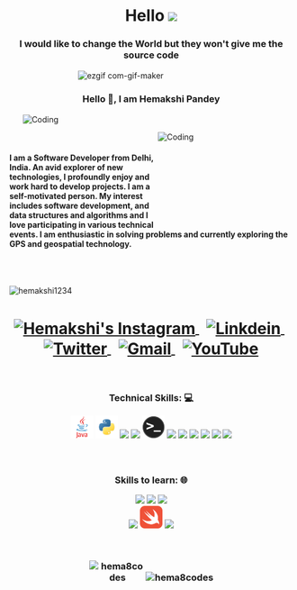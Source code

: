 <!-- Title -->
<h1 align="center">Hello
  <img src="https://raw.githubusercontent.com/iampavangandhi/iampavangandhi/master/gifs/Hi.gif" 
       width="30px">
  </h2></h1>


<!-- Quote -->
<h3 align="center">I would like to change the World but they won't give me the source code</h3>




<!-- Background -->

<!-- I do add this "&nbsp;" because I can't center the GIFT, let me know if you know how do it -->
&nbsp;&nbsp;&nbsp;&nbsp;&nbsp;&nbsp;&nbsp;&nbsp;&nbsp;&nbsp;&nbsp;&nbsp;&nbsp;&nbsp;&nbsp;&nbsp;&nbsp;&nbsp;&nbsp;&nbsp;&nbsp;&nbsp;&nbsp;&nbsp;&nbsp;&nbsp;&nbsp;&nbsp;&nbsp;&nbsp;
  <img align="center" 
       alt="ezgif com-gif-maker" 
       src="https://user-images.githubusercontent.com/55005374/95673501-37764680-0b66-11eb-8ee1-d4f4a2b285d9.gif" />


<h3 align="center">Hello 👋, I am Hemakshi Pandey</h4>

&nbsp;&nbsp;&nbsp;&nbsp;&nbsp;
  <img align="center" 
       alt="Coding" width="900"  height="360" 
       src="https://providers-production.s3.amazonaws.com/articles/images/000/000/044/full/Providers_online_STI_resources.png?1468358229" />
<div>
<img align="right" alt="Coding" width="240"  height="170" src="https://cdn.dribbble.com/users/2646423/screenshots/5507196/computer.gif"> &nbsp;&nbsp;&nbsp;&nbsp;&nbsp;
</div>

<h4 align ="left">
I am a Software Developer from Delhi, India. An avid explorer of new technologies, I profoundly enjoy and work hard to develop projects. I am a self-motivated person. My interest includes software development, and data structures and algorithms and I love participating in various technical events. I am enthusiastic in solving problems and currently exploring the GPS and geospatial technology.
</h4>
<br>
<br>
<p align="left"> <img src="https://komarev.com/ghpvc/?username=hemakshi1234&label=Profile%20views&color=0e75b6&style=flat" alt="hemakshi1234" /> </p>
  
  <!-- Social Network -->
<h1 align="center">
<a href="https://www.instagram.com/its_hemakshi08/">
  <img align="center" 
       alt="Hemakshi's Instagram" 
       width="35" 
       height="35" 
       src="https://user-images.githubusercontent.com/55005374/103146167-0b04ac00-470b-11eb-84fc-db4b7299e4ef.png" />
  </a>
&nbsp;  
<a href="https://www.linkedin.com/in/hemakshi-pandey-286470167/">
  <img align="center" 
       alt="Linkdein" 
       width="35" 
       height="35" 
       src="https://user-images.githubusercontent.com/55005374/103146171-312a4c00-470b-11eb-8839-992580bb8206.png" />
  </a>
&nbsp;
  <a href="https://twitter.com/Heyma812">
  <img align="center" 
       alt="Twitter" 
       width="35" 
       height="35" 
       src="https://user-images.githubusercontent.com/89300996/137591311-efd1c3fe-3ba0-4081-86f1-311b219964e7.png" />
  </a>
&nbsp;  
<a href="developer8hema@gmail.com">
  <img align="center" 
       alt="Gmail" 
       width="35" 
       height="35" 
       src="https://user-images.githubusercontent.com/55005374/103146250-0d1b3a80-470c-11eb-8ead-a92232d45d6e.png" />
  </a>
 &nbsp; 
<a href="https://www.youtube.com/@AlgoStarkIrona/featured">
  <img align="center" 
       alt="YouTube" 
       width="37" 
       height="37" 
       src="https://www.freeiconspng.com/uploads/hd-youtube-logo-png-transparent-background-20.png" />
  </a>
</h1>




&nbsp;

<!-- Technical Skills -->
<p><H3 align="center"><strong> Technical Skills: 💻 </strong></p>
  
  
  <code><img height="40" src="https://raw.githubusercontent.com/devicons/devicon/master/icons/java/java-original-wordmark.svg"></code>
  <code><img height="40" src="https://raw.githubusercontent.com/github/explore/80688e429a7d4ef2fca1e82350fe8e3517d3494d/topics/python/python.png"></code>
  <code><img height="40" src="https://user-images.githubusercontent.com/55005374/103146298-d98ce000-470c-11eb-973d-3ff9e1b90561.png"></code>
  <code><img height="40" src="https://user-images.githubusercontent.com/55005374/103146335-3d170d80-470d-11eb-9fce-ff775c77b96b.png"></code>
  <code><img height="40" src="https://raw.githubusercontent.com/github/explore/80688e429a7d4ef2fca1e82350fe8e3517d3494d/topics/terminal/terminal.png"></code>
  <code><img height="40" src="https://user-images.githubusercontent.com/55005374/103146218-b57ccf00-470b-11eb-8fcc-aa46cab9253f.png"></code>
  <code><img height="40" src="https://user-images.githubusercontent.com/55005374/95686705-d9c11900-0bbc-11eb-87f5-a149b86cde5a.png"></code>
  <code><img height="40" src="https://www.freeiconspng.com/uploads/sql-file-icon-0.png"></code>
  <code><img height="40" src="https://user-images.githubusercontent.com/55005374/95687393-a2546b80-0bc0-11eb-8991-c0c72326f29c.png"></code>
  <code><img height="40" src="https://user-images.githubusercontent.com/55005374/95687670-51de0d80-0bc2-11eb-826b-83fb8c5ec221.png"></code>
  <code><img height="40" src="https://user-images.githubusercontent.com/55005374/100187906-b7eecd80-2eae-11eb-8074-b65db8dfaecb.png"></code>


  </p>
  
&nbsp;  

  <!-- Skills to learn -->
<p><H3 align="center"><strong>Skills to learn: 🌐</strong></p>
  
  <code><img height="40" src="https://www.technology4u.in/wp-content/uploads/2021/07/epv55hgtsfi8csprpj9u.jpg"></code>
  <code><img height="40" src="https://miro.medium.com/max/4800/1*KpDOKMFAgDWaGTQHL0r70g.webp"></code>
  <code><img height="40" src="https://cdn.vox-cdn.com/thumbor/v03ux728QHOvKUaDEb5S-RvfjdI=/0x0:1200x630/2000x1333/filters:focal(600x315:601x316)/cdn.vox-cdn.com/uploads/chorus_asset/file/21812330/Unity_1200X630.png"></code>  
  <code><img height="40" src="https://1.bp.blogspot.com/-KulVbdT8hTg/XV-p2sDL5yI/AAAAAAAAANc/5i46uvBPl0EaQe3vGSa7jm1TT6UnvoRTACEwYBhgL/s1600/iOS-app-development-company-USA.jpg"></code> 
  <code><img height="40" src="https://raw.githubusercontent.com/github/explore/80688e429a7d4ef2fca1e82350fe8e3517d3494d/topics/swift/swift.png"></code>
  <code><img height="40" src="http://www.pureecosoft.com/public/img/training/download.webp"></code>
  
  </p>
&nbsp;

<!-- GitHub Stats -->

<p align="center"><img src="https://github-readme-stats.vercel.app/api?username=hema8codes&show_icons=true&locale=en&theme=algolia" alt="hema8codes" style="max-width: 20%;" /><img src="https://github-readme-streak-stats.herokuapp.com/?user=hema8codes&show_icons=true&hide=contribs,prs&cache_seconds=86400&theme=great-gatsby" alt="hema8codes" style="max-width: 20;" /></p>




